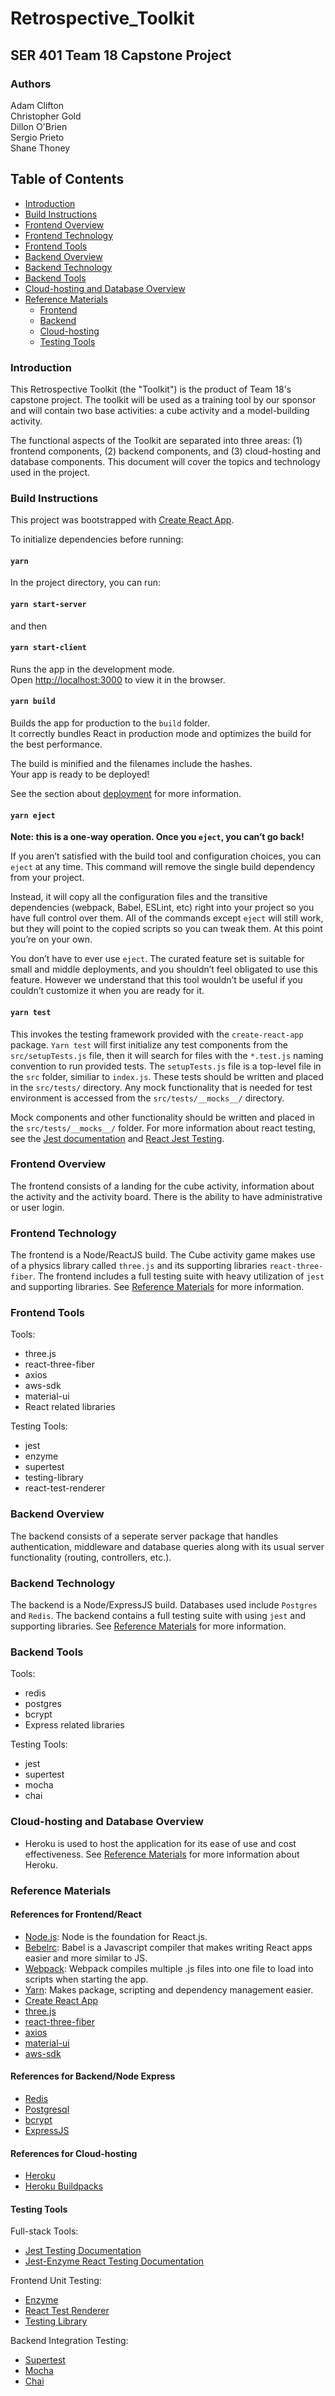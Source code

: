 # Retrospective_Toolkit

## SER 401 Team 18 Capstone Project

### Authors

Adam Clifton  
Christopher Gold  
Dillon O'Brien  
Sergio Prieto  
Shane Thoney

## Table of Contents

- [Introduction](#Introduction)
- [Build Instructions](#Build-Instructions)
- [Frontend Overview](#Frontend-Overview)
- [Frontend Technology](#Frontend-Technology)
- [Frontend Tools](#Frontend-Tools)
- [Backend Overview](#Backend-Overview)
- [Backend Technology](#Backend-Technology)
- [Backend Tools](#Backend-Tools)
- [Cloud-hosting and Database Overview](#[Cloud-hosting-and-Database-Overview)
- [Reference Materials](#Reference-Materials)
  - [Frontend](#References-for-Frontend/React)
  - [Backend](#References-for-Backend/Node-Express)
  - [Cloud-hosting](#References-for-Cloud-hosting)
  - [Testing Tools](#Testing-Tools)

### Introduction

This Retrospective Toolkit (the "Toolkit") is the product of Team 18's capstone project. The toolkit will be used as a training tool by our sponsor and will contain two base activities: a cube activity and a model-building activity.

The functional aspects of the Toolkit are separated into three areas: (1) frontend components, (2) backend components, and (3) cloud-hosting and database components. This document will cover the topics and technology used in the project.

### Build Instructions

This project was bootstrapped with [Create React App](https://github.com/facebook/create-react-app).

To initialize dependencies before running:

#### `yarn`

In the project directory, you can run:

#### `yarn start-server`

and then

#### `yarn start-client`

Runs the app in the development mode.  
Open [http://localhost:3000](http://localhost:3000) to view it in the browser.

#### `yarn build`

Builds the app for production to the `build` folder.  
It correctly bundles React in production mode and optimizes the build for the best performance.

The build is minified and the filenames include the hashes.  
Your app is ready to be deployed!

See the section about [deployment](https://facebook.github.io/create-react-app/docs/deployment) for more information.

#### `yarn eject`

**Note: this is a one-way operation. Once you `eject`, you can’t go back!**

If you aren’t satisfied with the build tool and configuration choices, you can `eject` at any time. This command will remove the single build dependency from your project.

Instead, it will copy all the configuration files and the transitive dependencies (webpack, Babel, ESLint, etc) right into your project so you have full control over them. All of the commands except `eject` will still work, but they will point to the copied scripts so you can tweak them. At this point you’re on your own.

You don’t have to ever use `eject`. The curated feature set is suitable for small and middle deployments, and you shouldn’t feel obligated to use this feature. However we understand that this tool wouldn’t be useful if you couldn’t customize it when you are ready for it.

#### `yarn test`

This invokes the testing framework provided with the `create-react-app` package. `Yarn test` will first initialize any test components from the `src/setupTests.js` file, then it will search for files with the `*.test.js` naming convention to run provided tests. The `setupTests.js` file is a top-level file in the `src` folder, similiar to `index.js`. These tests should be written and placed in the `src/tests/` directory. Any mock functionality that is needed for test environment is accessed from the `src/tests/__mocks__/` directory.

Mock components and other functionality should be written and placed in the `src/tests/__mocks__/` folder. For more information about react testing, see the [Jest documentation](https://jestjs.io/) and [React Jest Testing](https://jestjs.io/docs/en/tutorial-react).

### Frontend Overview

The frontend consists of a landing for the cube activity, information about the activity and the activity board. There is the ability to have administrative or user login.

### Frontend Technology

The frontend is a Node/ReactJS build. The Cube activity game makes use of a physics library called `three.js` and its supporting libraries `react-three-fiber`. The frontend includes a full testing suite with heavy utilization of `jest` and supporting libraries. See [Reference Materials](#Reference-Materials) for more information.

### Frontend Tools

Tools:

- three.js
- react-three-fiber
- axios
- aws-sdk
- material-ui
- React related libraries

Testing Tools:

- jest
- enzyme
- supertest
- testing-library
- react-test-renderer

### Backend Overview

The backend consists of a seperate server package that handles authentication, middleware and database queries along with its usual server functionality (routing, controllers, etc.).

### Backend Technology

The backend is a Node/ExpressJS build. Databases used include `Postgres` and `Redis`. The backend contains a full testing suite with using `jest` and supporting libraries. See [Reference Materials](#Reference-Materials) for more information.

### Backend Tools

Tools:

- redis
- postgres
- bcrypt
- Express related libraries

Testing Tools:

- jest
- supertest
- mocha
- chai

### Cloud-hosting and Database Overview

- Heroku is used to host the application for its ease of use and cost effectiveness. See [Reference Materials](#Reference-Materials) for more information about Heroku.

### Reference Materials

#### References for Frontend/React

- [Node.js](https://nodejs.org/en/download/): Node is the foundation for React.js.
- [Bebelrc](https://babeljs.io/docs/en/): Babel is a Javascript compiler that makes writing React apps easier and more similar to JS.
- [Webpack](https://webpack.js.org/): Webpack compiles multiple .js files into one file to load into scripts when starting the app.
- [Yarn](https://classic.yarnpkg.com/en/): Makes package, scripting and dependency management easier.
- [Create React App](https://github.com/facebook/create-react-app)
- [three.js](https://threejs.org/)
- [react-three-fiber](https://github.com/pmndrs/react-three-fiber)
- [axios](https://github.com/axios/axios)
- [material-ui](https://material-ui.com/)
- [aws-sdk](https://aws.amazon.com/sdk-for-javascript/)

#### References for Backend/Node Express

- [Redis](https://redis.io/documentation)
- [Postgresql](https://www.postgresql.org/docs/)
- [bcrypt](https://www.npmjs.com/package/bcrypt)
- [ExpressJS](https://expressjs.com/)

#### References for Cloud-hosting

- [Heroku](https://devcenter.heroku.com/categories/reference)
- [Heroku Buildpacks](https://devcenter.heroku.com/articles/buildpacks)

#### Testing Tools

Full-stack Tools:

- [Jest Testing Documentation](https://jestjs.io/)
- [Jest-Enzyme React Testing Documentation](https://enzymejs.github.io/enzyme/)

Frontend Unit Testing:

- [Enzyme](https://enzymejs.github.io/enzyme/)
- [React Test Renderer](https://reactjs.org/docs/test-renderer.html)
- [Testing Library](https://testing-library.com/docs/)

Backend Integration Testing:

- [Supertest](https://www.npmjs.com/package/supertest)
- [Mocha](https://mochajs.org/)
- [Chai](https://www.chaijs.com/)

